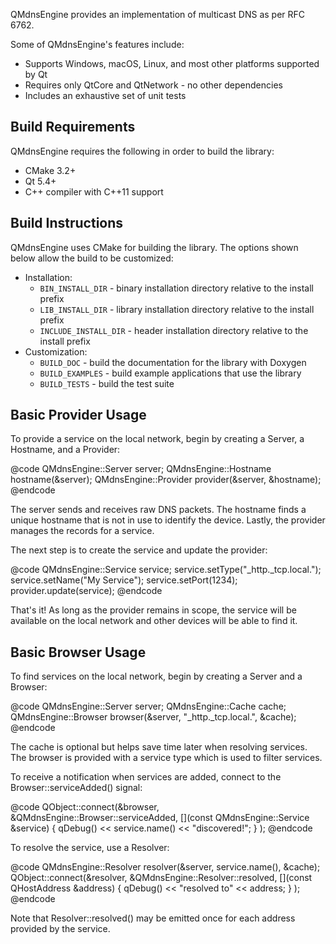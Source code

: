 QMdnsEngine provides an implementation of multicast DNS as per RFC 6762.

Some of QMdnsEngine's features include:

- Supports Windows, macOS, Linux, and most other platforms supported by Qt
- Requires only QtCore and QtNetwork - no other dependencies
- Includes an exhaustive set of unit tests

## Build Requirements

QMdnsEngine requires the following in order to build the library:

- CMake 3.2+
- Qt 5.4+
- C++ compiler with C++11 support

## Build Instructions

QMdnsEngine uses CMake for building the library. The options shown below allow the build to be customized:

- Installation:
  - `BIN_INSTALL_DIR` - binary installation directory relative to the install prefix
  - `LIB_INSTALL_DIR` - library installation directory relative to the install prefix
  - `INCLUDE_INSTALL_DIR` - header installation directory relative to the install prefix
- Customization:
  - `BUILD_DOC` - build the documentation for the library with Doxygen
  - `BUILD_EXAMPLES` - build example applications that use the library
  - `BUILD_TESTS` - build the test suite

## Basic Provider Usage

To provide a service on the local network, begin by creating a Server, a Hostname, and a Provider:

@code
QMdnsEngine::Server server;
QMdnsEngine::Hostname hostname(&server);
QMdnsEngine::Provider provider(&server, &hostname);
@endcode

The server sends and receives raw DNS packets. The hostname finds a unique hostname that is not in use to identify the device. Lastly, the provider manages the records for a service.

The next step is to create the service and update the provider:

@code
QMdnsEngine::Service service;
service.setType("_http._tcp.local.");
service.setName("My Service");
service.setPort(1234);
provider.update(service);
@endcode

That's it! As long as the provider remains in scope, the service will be available on the local network and other devices will be able to find it.

## Basic Browser Usage

To find services on the local network, begin by creating a Server and a Browser:

@code
QMdnsEngine::Server server;
QMdnsEngine::Cache cache;
QMdnsEngine::Browser browser(&server, "_http._tcp.local.", &cache);
@endcode

The cache is optional but helps save time later when resolving services. The browser is provided with a service type which is used to filter services.

To receive a notification when services are added, connect to the Browser::serviceAdded() signal:

@code
QObject::connect(&browser, &QMdnsEngine::Browser::serviceAdded,
    [](const QMdnsEngine::Service &service) {
        qDebug() << service.name() << "discovered!";
    }
);
@endcode

To resolve the service, use a Resolver:

@code
QMdnsEngine::Resolver resolver(&server, service.name(), &cache);
QObject::connect(&resolver, &QMdnsEngine::Resolver::resolved,
    [](const QHostAddress &address) {
        qDebug() << "resolved to" << address;
    }
);
@endcode

Note that Resolver::resolved() may be emitted once for each address provided by the service.
